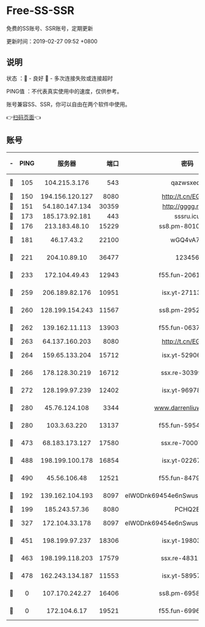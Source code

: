 # Free-SS-SSR

免费的SS账号、SSR账号，定期更新

更新时间：2019-02-27 09:52 +0800

## 说明

状态     ：🙂 - 良好 🙁 - 多次连接失败或连接超时

PING值   ：不代表真实使用中的速度，仅供参考。

账号兼容SS、SSR，你可以自由在两个软件中使用。

👉[扫码页面](https://liesauer.github.io/free-ss-ssr.github.io/)👈

## 账号

|-|PING|服务器|端口|密码|加密方式|区域|
|:----:|:----:|:-----:|-----:|:----:|:----:|:----:|
|🙂|105|104.215.3.176|543|qazwsxedc|aes-256-gcm|JP|
|🙂|150|194.156.120.127|8080|http://t.cn/EGJIyrl|rc4-md5|RU|
|🙂|151|54.180.147.134|30359|http://gggg.rocks|chacha20|KR|
|🙂|173|185.173.92.181|443|sssru.icu|rc4-md5|RU|
|🙂|176|213.183.48.10|15229|ss8.pm-80109234|rc4-md5|RU|
|🙂|181|46.17.43.2|22100|wGQ4vA7D|aes-256-gcm|RU|
|🙂|221|204.10.89.10|36477|123456|aes-256-cfb|US|
|🙂|233|172.104.49.43|12943|f55.fun-20618102|aes-256-cfb|SG|
|🙂|259|206.189.82.176|10951|isx.yt-27113365|aes-256-cfb|SG|
|🙂|260|128.199.154.243|11567|ss8.pm-29529398|aes-256-cfb|SG|
|🙂|262|139.162.11.113|13903|f55.fun-06375860|aes-256-cfb|SG|
|🙂|263|64.137.160.203|8080|http://t.cn/EGJIyrl|rc4-md5|CA|
|🙂|264|159.65.133.204|15712|isx.yt-52906154|aes-256-cfb|SG|
|🙂|266|178.128.30.219|16712|ssx.re-30399462|aes-256-cfb|SG|
|🙂|272|128.199.97.239|12402|isx.yt-96978808|aes-256-cfb|SG|
|🙂|280|45.76.124.108|3344|www.darrenliuwei.com|aes-256-cfb|AU|
|🙂|280|103.3.63.220|13137|f55.fun-59543154|aes-256-cfb|SG|
|🙂|473|68.183.173.127|17580|ssx.re-70007414|aes-256-cfb|US|
|🙂|488|198.199.100.178|16854|isx.yt-02267760|aes-256-cfb|US|
|🙂|490|45.56.106.48|12521|f55.fun-84790716|aes-256-cfb|US|
|🙂|192|139.162.104.193|8097|eIW0Dnk69454e6nSwuspv9DmS201tQ0D|aes-256-cfb|JP|
|🙂|199|185.243.57.36|8080|PCHQ2E|rc4-md5|US|
|🙂|327|172.104.33.178|8097|eIW0Dnk69454e6nSwuspv9DmS201tQ0D|aes-256-cfb|SG|
|🙂|451|198.199.97.237|18306|isx.yt-19803793|aes-256-cfb|US|
|🙂|463|198.199.118.203|17579|ssx.re-48311289|aes-256-cfb|US|
|🙂|478|162.243.134.187|11553|isx.yt-58957089|aes-256-cfb|US|
|🙁|0|107.170.242.27|16406|ss8.pm-69587797|aes-256-cfb|US|
|🙁|0|172.104.6.17|19521|f55.fun-69966470|aes-256-cfb|US|
